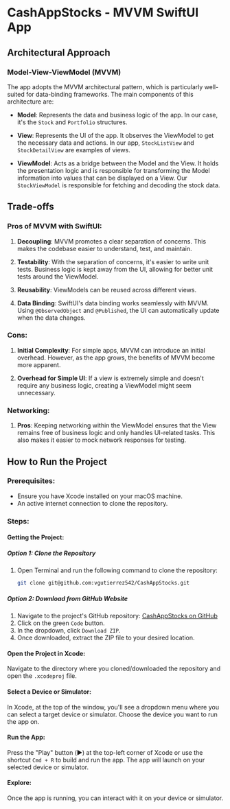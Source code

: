 # CashAppStocks - MVVM SwiftUI App

## Architectural Approach

### Model-View-ViewModel (MVVM)

The app adopts the MVVM architectural pattern, which is particularly well-suited for data-binding frameworks. The main components of this architecture are:

- **Model**: Represents the data and business logic of the app. In our case, it's the `Stock` and `Portfolio` structures.
  
- **View**: Represents the UI of the app. It observes the ViewModel to get the necessary data and actions. In our app, `StockListView` and `StockDetailView` are examples of views.
  
- **ViewModel**: Acts as a bridge between the Model and the View. It holds the presentation logic and is responsible for transforming the Model information into values that can be displayed on a View. Our `StockViewModel` is responsible for fetching and decoding the stock data.

## Trade-offs

### Pros of MVVM with SwiftUI:

1. **Decoupling**: MVVM promotes a clear separation of concerns. This makes the codebase easier to understand, test, and maintain.
  
2. **Testability**: With the separation of concerns, it's easier to write unit tests. Business logic is kept away from the UI, allowing for better unit tests around the ViewModel.
  
3. **Reusability**: ViewModels can be reused across different views.
  
4. **Data Binding**: SwiftUI's data binding works seamlessly with MVVM. Using `@ObservedObject` and `@Published`, the UI can automatically update when the data changes.

### Cons:

1. **Initial Complexity**: For simple apps, MVVM can introduce an initial overhead. However, as the app grows, the benefits of MVVM become more apparent.
  
2. **Overhead for Simple UI**: If a view is extremely simple and doesn't require any business logic, creating a ViewModel might seem unnecessary.

### Networking:

1. **Pros**: Keeping networking within the ViewModel ensures that the View remains free of business logic and only handles UI-related tasks. This also makes it easier to mock network responses for testing.

## How to Run the Project

### Prerequisites:

- Ensure you have Xcode installed on your macOS machine.
- An active internet connection to clone the repository.

### Steps:

#### Getting the Project:

##### Option 1: Clone the Repository

1. Open Terminal and run the following command to clone the repository:
   ```bash
   git clone git@github.com:vgutierrez542/CashAppStocks.git
   ```

##### Option 2: Download from GitHub Website

  1. Navigate to the project's GitHub repository: [CashAppStocks on GitHub](https://github.com/vgutierrez542/CashAppStocks)
  2. Click on the green `Code` button.
  3. In the dropdown, click `Download ZIP`.
  4. Once downloaded, extract the ZIP file to your desired location.

#### Open the Project in Xcode:
   Navigate to the directory where you cloned/downloaded the repository and open the `.xcodeproj` file.

#### Select a Device or Simulator:
   In Xcode, at the top of the window, you'll see a dropdown menu where you can select a target device or simulator. Choose the device you want to run the app on.

#### Run the App:
   Press the "Play" button (▶️) at the top-left corner of Xcode or use the shortcut `Cmd + R` to build and run the app. The app will launch on your selected device or simulator.

#### Explore:
   Once the app is running, you can interact with it on your device or simulator.
